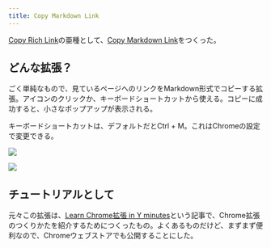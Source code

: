 ```yaml
---
title: Copy Markdown Link
---
```

[Copy Rich Link](https://chrome.google.com/webstore/detail/copy-rich-link/hikiamlgpdcabppakpmemaofmkgknpea)の亜種として、[Copy Markdown Link](https://chrome.google.com/webstore/detail/copy-markdown-link/gkceaaphhbeanfciglgpffnncfpipjpa)をつくった。

どんな拡張？
------

ごく単純なもので、見ているページへのリンクをMarkdown形式でコピーする拡張。アイコンのクリックか、キーボードショートカットから使える。コピーに成功すると、小さなポップアップが表示される。

キーボードショートカットは、デフォルトだとCtrl + M。これはChromeの設定で変更できる。

![](https://lh5.googleusercontent.com/JlvF4fiydXSGdfg7h5a1kKfbQfKeXKer46NzKmoavgVcpluY9iG7t7ladoICiWTa7b3UzAvSz2-xYQMuVfwx7L49Z35yvYoR5-iHsVO9fpIShAEQkEH9I1Yg27ydHaRtNucwTL6gmT8prbuwe8tDZthL2ZNU7fkr0gMTOCkGdL8P7DBOn0Z9vKAa2ygz)

![](https://lh4.googleusercontent.com/saqw05Ri-HUWBSsZaYlw8ZpdEXTAt6JA2HGo2rgirpchrmu-xoS7ldKJ8KeKKkskaSUkbP_bXlj9NEYCK07IA_Oyn4oO1WnhQhgvIvq-t8FgdnMG_YclenBhawLRGeZv4lAuga9qIa8jcHC2uyJr-dMMIFw9tioElwP4l4GSdBiS3ONeCNtlmxjf89q_)

チュートリアルとして
----------

元々この拡張は、[Learn Chrome拡張 in Y minutes](https://r7kamura.com/articles/2022-05-18-learn-chrome-extention-in-y-minutes)という記事で、Chrome拡張のつくりかたを紹介するためにつくったもの。よくあるものだけど、まずまず便利なので、Chromeウェブストアでも公開することにした。
